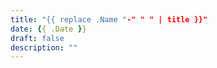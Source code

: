 ```yaml
---
title: "{{ replace .Name "-" " " | title }}"
date: {{ .Date }}
draft: false 
description: ""
---
```

